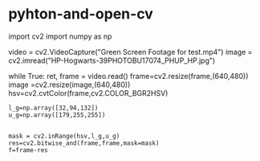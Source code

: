 # pyhton-and-open-cv
import cv2
import numpy as np


video = cv2.VideoCapture("Green Screen Footage for test.mp4")
image = cv2.imread("HP-Hogwarts-39PHOTOBU17074_PHUP_HP.jpg")  


while True:
    ret, frame =  video.read()
    frame=cv2.resize(frame,(640,480))
    image =cv2.resize(image,(640,480))
    hsv=cv2.cvtColor(frame,cv2.COLOR_BGR2HSV)

    l_g=np.array([32,94,132])
    u_g=np.array([179,255,255])
 

    mask = cv2.inRange(hsv,l_g,u_g)
    res=cv2.bitwise_and(frame,frame,mask=mask)
    f=frame-res
    

 

